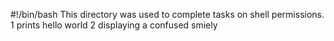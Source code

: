 #!/bin/bash
This directory was used to complete tasks on shell permissions.
1 prints hello world
2 displaying a confused smiely  
